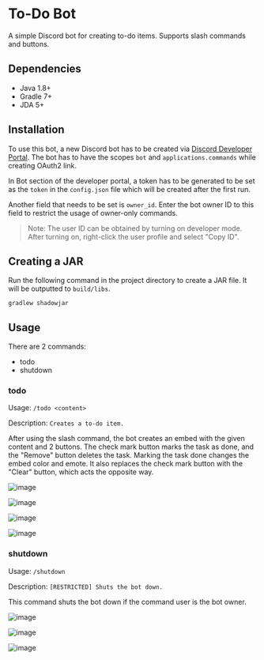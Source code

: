 # To-Do Bot
A simple Discord bot for creating to-do items. Supports slash commands and buttons.

## Dependencies
* Java 1.8+
* Gradle 7+
* JDA 5+

## Installation
To use this bot, a new Discord bot has to be created via [Discord Developer Portal](https://discord.com/developers/applications). The bot has to have the scopes `bot` and `applications.commands` while creating OAuth2 link.

In Bot section of the developer portal, a token has to be generated to be set as the `token` in the `config.json` file which will be created after the first run.

Another field that needs to be set is `owner_id`. Enter the bot owner ID to this field to restrict the usage of owner-only commands.

> Note: The user ID can be obtained by turning on developer mode. After turning on, right-click the user profile and select "Copy ID".

## Creating a JAR
Run the following command in the project directory to create a JAR file. It will be outputted to `build/libs`.
```
gradlew shadowjar
```

## Usage
There are 2 commands:
* todo
* shutdown

### todo
Usage: `/todo <content>`

Description: `Creates a to-do item.`

After using the slash command, the bot creates an embed with the given content and 2 buttons. The check mark button marks the task as done, and the "Remove" button deletes the task. Marking the task done changes the embed color and emote. It also replaces the check mark button with the "Clear" button, which acts the opposite way.

![image](https://user-images.githubusercontent.com/66966617/184836027-fa80de83-f7dd-48c1-9789-aaa1992e6483.png)

![image](https://user-images.githubusercontent.com/66966617/184836186-52e623f3-3958-4af9-9f24-93a994308224.png)

![image](https://user-images.githubusercontent.com/66966617/184838277-cd205c53-5d05-45fc-b153-231c2be70a4c.png)

![image](https://user-images.githubusercontent.com/66966617/184838390-0752b556-687d-4ab0-81ff-ecd0ca4d928e.png)

### shutdown
Usage: `/shutdown`

Description: `[RESTRICTED] Shuts the bot down.`

This command shuts the bot down if the command user is the bot owner.

![image](https://user-images.githubusercontent.com/66966617/184840015-7efba2ad-1bf2-454f-aca8-8befa0ca008b.png)

![image](https://user-images.githubusercontent.com/66966617/184840142-718b7080-08f8-4aa1-b0e4-a054d1854766.png)

![image](https://user-images.githubusercontent.com/66966617/184843105-192aaf88-3ddf-4699-90c8-b6b3c652cbc4.png)








